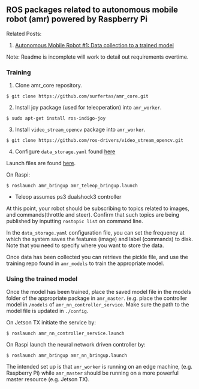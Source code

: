 ROS packages related to autonomous mobile robot (amr) powered by Raspberry Pi
---

Related Posts:
1. [Autonomous Mobile Robot #1: Data collection to a trained model](https://surfertas.github.io/amr/deeplearning/machinelearning/2018/03/31/amr-1.html)


Note: Readme is incomplete will work to detail out requirements overtime.


### Training
1. Clone amr_core repository. 
```
$ git clone https://github.com/surfertas/amr_core.git
```
2. Install joy package (used for teleoperation) into `amr_worker`.
```
$ sudo apt-get install ros-indigo-joy
```
3. Install `video_stream_opencv` package into `amr_worker`.
```
$ git clone https://github.com/ros-drivers/video_stream_opencv.git
```
4. Configure `data_storage.yaml` found [here](https://github.com/surfertas/amr_core/tree/master/amr_worker/amr_data_processor/config)

Launch files are found [here](https://github.com/surfertas/amr_core/tree/master/amr_worker/amr_bringup/launch).

On Raspi:
```
$ roslaunch amr_bringup amr_teleop_bringup.launch
```
* Teleop assumes ps3 dualshock3 controller

At this point, your robot should be subscribing to topics related to images, and
commands(throttle and steer). Confirm that such topics are being published
by inputting `rostopic list` on command line.

In the `data_storage.yaml` configuration file, you can set the frequency at
which the system saves the features (image) and label (commands) to disk. Note
that you need to specify where you want to store the data.

Once data has been collected you can retrieve the pickle file, and use the
training repo found in `amr_models` to train the appropriate model.

### Using the trained model

Once the model has been trained, place the saved model file in the models folder
of the appropriate package in `amr_master`. (e.g. place the controller model in
`/models` of `amr_nn_controller_service`. Make sure the path to the model file
is updated in `./config`.

On Jetson TX initiate the service by:
```
$ roslaunch amr_nn_controller_service.launch
```

On Raspi launch the neural network driven controller by:
```
$ roslaunch amr_bringup amr_nn_bringup.launch
```

The intended set up is that `amr_worker` is running on an edge machine, (e.g.
Raspberry Pi) while `amr_master` should be running on a more powerful master
resource (e.g. Jetson TX).

